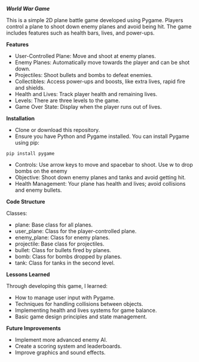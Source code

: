 ***World War Game***

This is a simple 2D plane battle game developed using Pygame. Players control a plane to shoot down enemy planes and avoid being hit. The game includes features such as health bars, lives, and power-ups.

**Features**

- User-Controlled Plane: Move and shoot at enemy planes.
- Enemy Planes: Automatically move towards the player and can be shot down.
- Projectiles: Shoot bullets and bombs to defeat enemies.
- Collectibles: Access power-ups and boosts, like extra lives, rapid fire and shields. 
- Health and Lives: Track player health and remaining lives.
- Levels: There are three levels to the game.
- Game Over State: Display when the player runs out of lives.

**Installation**

- Clone or download this repository.
- Ensure you have Python and Pygame installed. You can install Pygame using pip:

```
pip install pygame
```

- Controls: Use arrow keys to move and spacebar to shoot. Use w to drop bombs on the enemy
- Objective: Shoot down enemy planes and tanks and avoid getting hit.
- Health Management: Your plane has health and lives; avoid collisions and enemy bullets.

**Code Structure**

Classes:
- plane: Base class for all planes.
- user_plane: Class for the player-controlled plane.
- enemy_plane: Class for enemy planes.
- projectile: Base class for projectiles.
- bullet: Class for bullets fired by planes.
- bomb: Class for bombs dropped by planes.
- tank: Class for tanks in the second level.

**Lessons Learned**

Through developing this game, I learned:

- How to manage user input with Pygame.
- Techniques for handling collisions between objects.
- Implementing health and lives systems for game balance.
- Basic game design principles and state management.

**Future Improvements**

- Implement more advanced enemy AI.
- Create a scoring system and leaderboards.
- Improve graphics and sound effects.
